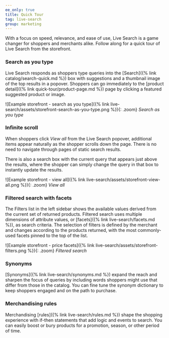 ```yaml
---
ee_only: true
title: Quick Tour
tag: live-search
group: marketing
---
```


With a focus on speed, relevance, and ease of use, Live Search is a game changer for shoppers and merchants alike. Follow along for a quick tour of Live Search from the storefront.

### Search as you type

Live Search responds as shoppers type queries into the [Search]({% link catalog/search-quick.md %}) box with suggestions and a thumbnail image of the top results in a popover. Shoppers can go immediately to the [product detail]({% link quick-tour/product-page.md %}) page by clicking a featured suggested product or image.

![Example storefront - search as you type]({% link live-search/assets/storefront-search-as-you-type.png %}){: .zoom}
_Search as you type_

### Infinite scroll

When shoppers click _View all_ from the Live Search popover, additional items appear naturally as the shopper scrolls down the page. There is no need to navigate through pages of static search results.

There is also a search box with the current query that appears just above the results, where the shopper can simply change the query in that box to instantly update the results.

![Example storefront - view all]({% link live-search/assets/storefront-view-all.png %}){: .zoom}
_View all_

### Filtered search with facets

The Filters list in the left sidebar shows the available values derived from the current set of returned products. Filtered search uses multiple dimensions of attribute values, or [facets]({% link live-search/facets.md %}), as search criteria. The selection of filters is defined by the merchant and changes according to the products returned, with the most commonly-used facets pinned to the top of the list.

![Example storefront - price facets]({% link live-search/assets/storefront-filters.png %}){: .zoom}
_Filtered search_

### Synonyms

[Synonyms]({% link live-search/synonyms.md %}) expand the reach and sharpen the focus of queries by including words shoppers might use that differ from those in the catalog. You can fine tune the synonym dictionary to keep shoppers engaged and on the path to purchase.

### Merchandising rules

Merchandising [rules]({% link live-search/rules.md %}) shape the shopping experience with if-then statements that add logic and events to search. You can easily boost or bury products for a promotion, season, or other period of time.
